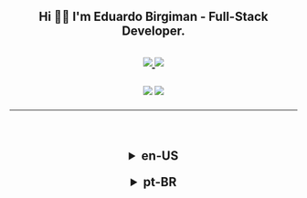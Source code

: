 <h2 align="center">Hi 👋🏻 I'm Eduardo Birgiman - Full-Stack Developer.<h2>

<div align="center">
  <a href="https://github.com/birgiman">
  <img height="180em" src="https://github-readme-stats.vercel.app/api?username=birgiman&show_icons=true&theme=algolia&include_all_commits=true&count_private=true"/>
  <img height="180em" src="https://github-readme-stats.vercel.app/api/top-langs/?username=birgiman&layout=compact&langs_count=8&theme=algolia"/>
<!--   <a href="https://picasion.com/"> -->
<!--   <img src="https://i.picasion.com/pic92/3559c790e81c26fefb1161de80e5a0e0.gif" height="220em" alt="https://picasion.com/"/> -->
</div>
    
<br />
    
<div align="center">
  <!-- <a href="https://www.instagram.com/birgiman_eduardo/" target="_blank"><img src="https://img.shields.io/badge/-Instagram-%23E4405F?style=for-the-badge&logo=instagram&logoColor=white" target="_blank"></a> -->
  <a href = "mailto:eduardo.birgiman@outlook.com"><img src="https://img.shields.io/badge/Microsoft_Outlook-0078D4?style=for-the-badge&logo=microsoft-outlook&logoColor=white" target="_blank"></a>
  <a href="https://www.linkedin.com/in/eduardo-birgiman-domingues/" target="_blank"><img src="https://img.shields.io/badge/-LinkedIn-%230077B5?style=for-the-badge&logo=linkedin&logoColor=white" target="_blank"></a> 
</div>
    
<hr/>   
<br />
    
<p>
  <details> 
    <summary align="center"><b>en-US</b></summary>
  <img align="right" height="155em" alt="flag_estados-unidos" 
  src="https://user-images.githubusercontent.com/101602651/175787763-a4c7c47c-5b88-4dba-95c1-acd669f8490b.png">
  <ul>
    <li>🔭 I’m currently working as a Full-Stack developer, <br/>in addition to having worked for two years as a Systems Analyst at Auto Forte.<br/>I was military from Brazilian Air Force about 4 years and I contributed to a project for military identification using QR Code scanning from ID badges, developed with PHP and Laravel.</li>
    <li>🌱 I’m currently working with HTML, CSS, JavaScript, TypeScript, React, React Native, NodeJs, NestJs, Prisma, Postgres, Docker and Git.</li>
    <li>👯 I’m looking to collaborate on Full-Stack projects.</li>
    <li>💬 Ask me about... About life!</li>
  </ul>
  <div align="center" style="display: inline_block"><br>
  <img align="center" alt="Birgiman-HTML" height="30" width="40" src="https://raw.githubusercontent.com/devicons/devicon/master/icons/html5/html5-original.svg">
  <img align="center" alt="Birgiman-CSS" height="30" width="40" src="https://raw.githubusercontent.com/devicons/devicon/master/icons/css3/css3-original.svg">
  <img align="center" alt="Birgiman-Js" height="30" width="40" src="https://raw.githubusercontent.com/devicons/devicon/master/icons/javascript/javascript-plain.svg">  
  <img align="center" alt="Birgiman-Ts" height="30" width="40" src="https://raw.githubusercontent.com/devicons/devicon/master/icons/typescript/typescript-plain.svg">   
  <img align="center" alt="Birgiman-React" height="30" width="40" src="https://raw.githubusercontent.com/devicons/devicon/master/icons/react/react-original.svg">
  <img align="center" alt="Birgiman-Node" height="30" width="40" src="https://cdn.jsdelivr.net/gh/devicons/devicon/icons/nodejs/nodejs-original.svg">
  <img align="center" alt="Birgiman-NestJs" height="30" width="40" src="https://github.com/devicons/devicon/blob/v2.15.1/icons/nestjs/nestjs-plain.svg">
  <img align="center" alt="Birgiman-Postgres" height="30" width="40" src="https://github.com/devicons/devicon/blob/v2.15.1/icons/postgresql/postgresql-original.svg">
  <img align="center" alt="Birgiman-Docker" height="30" width="40" src="https://github.com/devicons/devicon/blob/v2.15.1/icons/docker/docker-original.svg">
  <img align="center" alt="Birgiman-Git" height="30" width="40" src="https://github.com/devicons/devicon/blob/v2.15.1/icons/git/git-original.svg">
</div>

##
  
  <div align="center">
    A starving snake is eating all my commits!<br/><i>Help me with one more project so I can stay feedind her!</i>
    </div>
  <img alt="Snake animation" src="https://birgiman.github.io/Birgiman/github-snake.svg">

  <hr/>

  </details>
</p>

<p>
  <details>
  <summary align="center"><b>pt-BR</b></summary>
  <img align="right" height="155em" alt="flag_brasil" 
  src="https://user-images.githubusercontent.com/101602651/175787800-ac6e93b9-8679-4f4a-8848-5ff748577818.png">
  <ul>
    <li>🔭 Atualmente atuo como desenvolvedor Full-Stack, <br/>além de ter trabalhado 2 anos como analista de sistemas na Auto Forte, em Canoas/RS. <br/>Anteriormente servi durante 4 anos como militar da Força Aérea Brasileira e colaborei no projeto de identificação de militares com leitura de QRCode do crachá, usando PHP e Laravel.</li>
    <li>🌱 Atualmente estou trabalhando com HTML, CSS, JavaScript, TypeScript, React, React Native, NodeJs, NestJs, Prisma, Postgres, Docker e Git.</li>
    <li>👯 Estou buscando colaborar em projetos Full-Stack.</li>
    <li>💬 Pergunte me sobre... Sobre a vida!</li>
  </ul>
  <div align="center" style="display: inline_block"><br>
  <img align="center" alt="Birgiman-HTML" height="30" width="40" src="https://raw.githubusercontent.com/devicons/devicon/master/icons/html5/html5-original.svg">
  <img align="center" alt="Birgiman-CSS" height="30" width="40" src="https://raw.githubusercontent.com/devicons/devicon/master/icons/css3/css3-original.svg">
  <img align="center" alt="Birgiman-Js" height="30" width="40" src="https://raw.githubusercontent.com/devicons/devicon/master/icons/javascript/javascript-plain.svg">  
  <img align="center" alt="Birgiman-Ts" height="30" width="40" src="https://raw.githubusercontent.com/devicons/devicon/master/icons/typescript/typescript-plain.svg">   
  <img align="center" alt="Birgiman-React" height="30" width="40" src="https://raw.githubusercontent.com/devicons/devicon/master/icons/react/react-original.svg">
  <img align="center" alt="Birgiman-Node" height="30" width="40" src="https://cdn.jsdelivr.net/gh/devicons/devicon/icons/nodejs/nodejs-original.svg">
  <img align="center" alt="Birgiman-NestJs" height="30" width="40" src="https://github.com/devicons/devicon/blob/v2.15.1/icons/nestjs/nestjs-plain.svg">
  <img align="center" alt="Birgiman-Postgres" height="30" width="40" src="https://github.com/devicons/devicon/blob/v2.15.1/icons/postgresql/postgresql-original.svg">
  <img align="center" alt="Birgiman-Docker" height="30" width="40" src="https://github.com/devicons/devicon/blob/v2.15.1/icons/docker/docker-original.svg">
  <img align="center" alt="Birgiman-Git" height="30" width="40" src="https://github.com/devicons/devicon/blob/v2.15.1/icons/git/git-original.svg"> 
</div>

##
  <div align="center">
    Tem uma cobra esfomeada devorando todos os meus commits!<br/><i>Me ajude com mais um projeto para que eu possa continuar alimentando ela!</i>
    </div>
  <img alt="Snake animation" src="https://birgiman.github.io/Birgiman/github-snake.svg">

  <hr/>

  </details>
</p>

